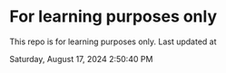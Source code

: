# For learning purposes only
This repo is for learning purposes only.
Last updated at

Saturday, August 17, 2024 2:50:40 PM

